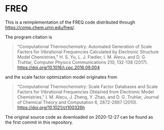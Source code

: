 # FREQ

This is a reimplementation of the FREQ code distributed through https://comp.chem.umn.edu/freq/.

The program citation is

> "Computational Thermochemistry: Automated Generation of Scale Factors for Vibrational Frequencies Calculated by Electronic Structure Model Chemistries," H. S. Yu, L. J. Fiedler, I. M. Alecu, and D. G. Truhlar, Computer Physics Communications 210, 132-138 (2017). https://doi.org/10.1016/j.cpc.2016.09.004

and the scale factor optimization model originates from

> "Computational Thermochemistry: Scale Factor Databases and Scale Factors for Vibrational Frequencies Obtained from Electronic Model Chemistries," I. M. Alecu, J. Zheng, Y. Zhao, and D. G. Truhlar, Journal of Chemical Theory and Computation 6, 2872-2887 (2010). https://doi.org/10.1021/ct100326h

The original source code as downloaded on 2020-12-27 can be found as the first commit in this repository.
